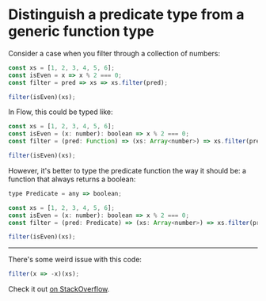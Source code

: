 # Distinguish a predicate type from a generic function type

Consider a case when you filter through a collection of numbers:

```javascript
const xs = [1, 2, 3, 4, 5, 6];
const isEven = x => x % 2 === 0;
const filter = pred => xs => xs.filter(pred);

filter(isEven)(xs);
```

In Flow, this could be typed like:

```javascript
const xs = [1, 2, 3, 4, 5, 6];
const isEven = (x: number): boolean => x % 2 === 0;
const filter = (pred: Function) => (xs: Array<number>) => xs.filter(pred);

filter(isEven)(xs);
```

However, it's better to type the predicate function the way it should be: a function that always returns a boolean:

```javascript
type Predicate = any => boolean;

const xs = [1, 2, 3, 4, 5, 6];
const isEven = (x: number): boolean => x % 2 === 0;
const filter = (pred: Predicate) => (xs: Array<number>) => xs.filter(pred);

filter(isEven)(xs);
```

---

There's some weird issue with this code:

```javascript
filter(x => -x)(xs);
```

Check it out [on StackOverflow](https://stackoverflow.com/questions/54817277/false-positive-predicate-function-type-check-in-flow-for-a-function-that-returns).
